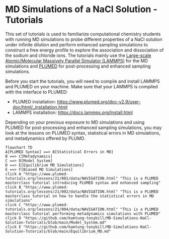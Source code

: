 # MD Simulations of a NaCl Solution - Tutorials

This set of tutorials is used to familiarize computational chemistry students with running MD simulations to probe different properties of a NaCl solution under infinite dilution and perform enhanced sampling simulations to construct a free energy profile to explore the association and dissociation of the sodium and chloride ions. The tutorials mainly use the [Large-scale Atomic/Molecular Massively Parallel Simulator (LAMMPS)](https://docs.lammps.org/Manual.html) for the MD simulations and [PLUMED](https://www.plumed.org/) for post-processing and enhanced sampling simulations.

Before you start the tutorials, you will need to compile and install LAMMPS and PLUMED on your machine. Make sure that your LAMMPS is compiled with the interface to PLUMED:
- PLUMED installation: https://www.plumed.org/doc-v2.9/user-doc/html/_installation.html
- LAMMPS installation: https://docs.lammps.org/Install.html

Depending on your previous exposure to MD simulations and using PLUMED for post-processing and enhanced sampling simulations, you may look at the lessons on PLUMED syntax, statistical errors in MD simulations, and metadynamics offered by PLUMD.

```mermaid
flowchart TD
A[PLUMED Syntax] ==> B[Statistical Errors in MD]
B ==> C[Metadynamics]
C ==> D[Model System]
D ==> E[Equilibrium MD Simulations]
E ==> F[Biased MD Simulations]
click A "https://www.plumed-tutorials.org/lessons/21/001/data/NAVIGATION.html" "This is a PLUMED masterclass tutorial introducing PLUMED syntax and enhanced sampling"
click B "https://www.plumed-tutorials.org/lessons/21/002/data/NAVIGATION.html" "This is a PLUMED masterclass tutorial on how to handle the statistical errors in MD simulations"
click C "https://www.plumed-tutorials.org/lessons/21/004/data/NAVIGATION.html" "This is a PLUMED masterclass tutorial performing metadynamics simulations with PLUMED"
click D "https://github.com/kamtung-tonybill/MD-Simulations-NaCl-Solution-Tutorials/blob/main/Model_System.md"
click E "https://github.com/kamtung-tonybill/MD-Simulations-NaCl-Solution-Tutorials/blob/main/Equilibrium_MD.md"
```

